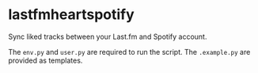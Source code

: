 # lastfmheartspotify

Sync liked tracks between your Last.fm and Spotify account.

The `env.py` and `user.py` are required to run the script. The `.example.py` are provided as templates.
